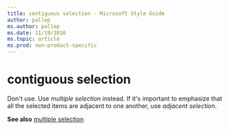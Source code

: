 ```yaml
---
title: contiguous selection - Microsoft Style Guide
author: pallep
ms.author: pallep
ms.date: 11/19/2016
ms.topic: article
ms.prod: non-product-specific
---
```


# contiguous selection

Don't use. Use *multiple selection* instead. If it's important to emphasize that all the selected items are adjacent to one another, use *adjacent selection*.

**See also** [multiple selection](../m/multiple-selection.md)
